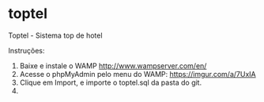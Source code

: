 # toptel
Toptel - Sistema top de hotel

Instruções:
  1. Baixe e instale o WAMP http://www.wampserver.com/en/
  2. Acesse o phpMyAdmin pelo menu do WAMP: https://imgur.com/a/7UxIA
  3. Clique em Import, e importe o toptel.sql da pasta do git.
  4.
  

